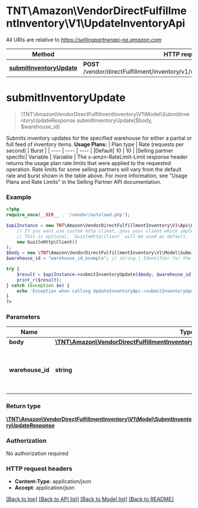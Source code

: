 # TNT\Amazon\VendorDirectFulfillmentInventory\V1\UpdateInventoryApi

All URIs are relative to *https://sellingpartnerapi-na.amazon.com*

Method | HTTP request | Description
------------- | ------------- | -------------
[**submitInventoryUpdate**](UpdateInventoryApi.md#submitInventoryUpdate) | **POST** /vendor/directFulfillment/inventory/v1/warehouses/{warehouseId}/items | 


# **submitInventoryUpdate**
> \TNT\Amazon\VendorDirectFulfillmentInventory\V1\Model\SubmitInventoryUpdateResponse submitInventoryUpdate($body, $warehouse_id)



Submits inventory updates for the specified warehouse for either a partial or full feed of inventory items.  **Usage Plans:**  | Plan type | Rate (requests per second) | Burst | | ---- | ---- | ---- | |Default| 10 | 10 | |Selling partner specific| Variable | Variable |  The x-amzn-RateLimit-Limit response header returns the usage plan rate limits that were applied to the requested operation. Rate limits for some selling partners will vary from the default rate and burst shown in the table above. For more information, see \"Usage Plans and Rate Limits\" in the Selling Partner API documentation.

### Example
```php
<?php
require_once(__DIR__ . '/vendor/autoload.php');

$apiInstance = new TNT\Amazon\VendorDirectFulfillmentInventory\V1\Api\UpdateInventoryApi(
    // If you want use custom http client, pass your client which implements `GuzzleHttp\ClientInterface`.
    // This is optional, `GuzzleHttp\Client` will be used as default.
    new GuzzleHttp\Client()
);
$body = new \TNT\Amazon\VendorDirectFulfillmentInventory\V1\Model\SubmitInventoryUpdateRequest(); // \TNT\Amazon\VendorDirectFulfillmentInventory\V1\Model\SubmitInventoryUpdateRequest | 
$warehouse_id = "warehouse_id_example"; // string | Identifier for the warehouse for which to update inventory.

try {
    $result = $apiInstance->submitInventoryUpdate($body, $warehouse_id);
    print_r($result);
} catch (Exception $e) {
    echo 'Exception when calling UpdateInventoryApi->submitInventoryUpdate: ', $e->getMessage(), PHP_EOL;
}
?>
```

### Parameters

Name | Type | Description  | Notes
------------- | ------------- | ------------- | -------------
 **body** | [**\TNT\Amazon\VendorDirectFulfillmentInventory\V1\Model\SubmitInventoryUpdateRequest**](../Model/SubmitInventoryUpdateRequest.md)|  |
 **warehouse_id** | **string**| Identifier for the warehouse for which to update inventory. |

### Return type

[**\TNT\Amazon\VendorDirectFulfillmentInventory\V1\Model\SubmitInventoryUpdateResponse**](../Model/SubmitInventoryUpdateResponse.md)

### Authorization

No authorization required

### HTTP request headers

 - **Content-Type**: application/json
 - **Accept**: application/json

[[Back to top]](#) [[Back to API list]](../../README.md#documentation-for-api-endpoints) [[Back to Model list]](../../README.md#documentation-for-models) [[Back to README]](../../README.md)


